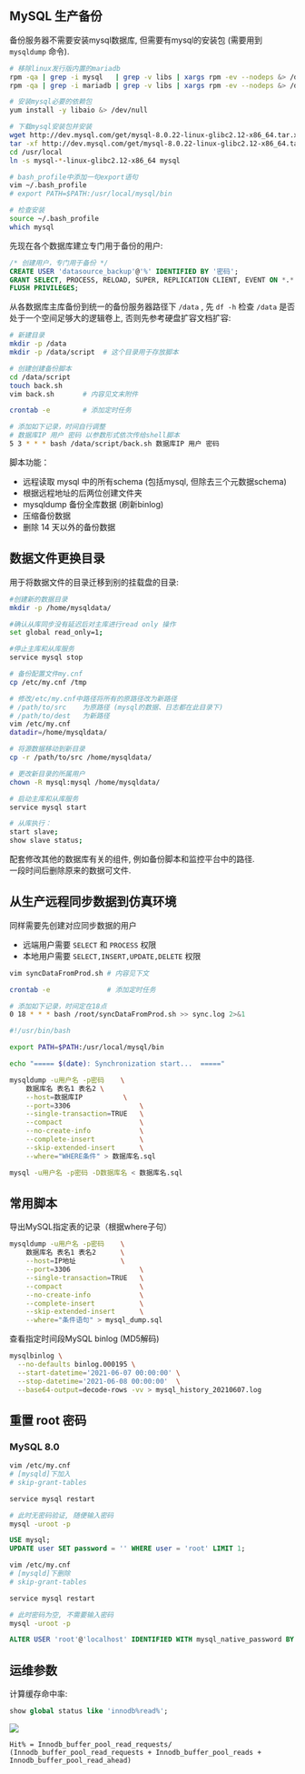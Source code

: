 <a name="748df1c9"></a>
## MySQL 生产备份
备份服务器不需要安装mysql数据库, 但需要有mysql的安装包 (需要用到 `mysqldump` 命令).
```bash
# 移除linux发行版内置的mariadb
rpm -qa | grep -i mysql   | grep -v libs | xargs rpm -ev --nodeps &> /dev/null
rpm -qa | grep -i mariadb | grep -v libs | xargs rpm -ev --nodeps &> /dev/null

# 安装mysql必要的依赖包
yum install -y libaio &> /dev/null

# 下载mysql安装包并安装
wget http://dev.mysql.com/get/mysql-8.0.22-linux-glibc2.12-x86_64.tar.xz
tar -xf http://dev.mysql.com/get/mysql-8.0.22-linux-glibc2.12-x86_64.tar.xz -C /usr/local
cd /usr/local
ln -s mysql-*-linux-glibc2.12-x86_64 mysql

# bash_profile中添加一句export语句
vim ~/.bash_profile
# export PATH=$PATH:/usr/local/mysql/bin

# 检查安装
source ~/.bash_profile
which mysql
```
先现在各个数据库建立专门用于备份的用户:
```sql
/* 创建用户，专门用于备份 */
CREATE USER 'datasource_backup'@'%' IDENTIFIED BY '密码';
GRANT SELECT, PROCESS, RELOAD, SUPER, REPLICATION CLIENT, EVENT ON *.* TO 'datasource_backup'@'%';
FLUSH PRIVILEGES;
```
从各数据库主库备份到统一的备份服务器路径下 `/data` , 先 `df -h` 检查 `/data` 是否处于一个空间足够大的逻辑卷上, 否则先参考硬盘扩容文档扩容: 
```bash
# 新建目录
mkdir -p /data
mkdir -p /data/script  # 这个目录用于存放脚本

# 创建创建备份脚本
cd /data/script
touch back.sh 
vim back.sh       # 内容见文末附件

crontab -e        # 添加定时任务

# 添加如下记录，时间自行调整
# 数据库IP 用户 密码 以参数形式依次传给shell脚本
5 3 * * * bash /data/script/back.sh 数据库IP 用户 密码
```
脚本功能：

- 远程读取 mysql 中的所有schema (包括mysql, 但除去三个元数据schema)
- 根据远程地址的后两位创建文件夹
- mysqldump 备份全库数据 (刷新binlog)
- 压缩备份数据
- 删除 14 天以外的备份数据
<a name="6bd39b9c"></a>
## 数据文件更换目录
用于将数据文件的目录迁移到别的挂载盘的目录:
```bash
#创建新的数据目录
mkdir -p /home/mysqldata/

#确认从库同步没有延迟后对主库进行read only 操作
set global read_only=1;

#停止主库和从库服务
service mysql stop

# 备份配置文件my.cnf
cp /etc/my.cnf /tmp

# 修改/etc/my.cnf中路径将所有的原路径改为新路径
# /path/to/src    为原路径 (mysql的数据、日志都在此目录下)
# /path/to/dest   为新路径
vim /etc/my.cnf
datadir=/home/mysqldata/

# 将源数据移动到新目录
cp -r /path/to/src /home/mysqldata/

# 更改新目录的所属用户
chown -R mysql:mysql /home/mysqldata/

# 启动主库和从库服务
service mysql start

# 从库执行：
start slave;
show slave status;
```
配套修改其他的数据库有关的组件, 例如备份脚本和监控平台中的路径.<br />一段时间后删除原来的数据可文件.
<a name="f30d6457"></a>
## 从生产远程同步数据到仿真环境
同样需要先创建对应同步数据的用户

- 远端用户需要 `SELECT` 和 `PROCESS` 权限
- 本地用户需要 `SELECT,INSERT,UPDATE,DELETE` 权限
```bash
vim syncDataFromProd.sh # 内容见下文

crontab -e              # 添加定时任务

# 添加如下记录，时间定在18点
0 18 * * * bash /root/syncDataFromProd.sh >> sync.log 2>&1
```
```bash
#!/usr/bin/bash

export PATH=$PATH:/usr/local/mysql/bin

echo "===== $(date): Synchronization start...  ====="

mysqldump -u用户名 -p密码    \
    数据库名 表名1 表名2 \
    --host=数据库IP          \
    --port=3306                 \
    --single-transaction=TRUE   \
    --compact                   \
    --no-create-info            \
    --complete-insert           \
    --skip-extended-insert      \
    --where="WHERE条件" > 数据库名.sql

mysql -u用户名 -p密码 -D数据库名 < 数据库名.sql
```
<a name="bf316264"></a>
## 常用脚本
导出MySQL指定表的记录（根据where子句）
```bash
mysqldump -u用户名 -p密码    \
    数据库名 表名1 表名2      \
    --host=IP地址           \
    --port=3306                 \
    --single-transaction=TRUE   \
    --compact                   \
    --no-create-info            \
    --complete-insert           \
    --skip-extended-insert      \
    --where="条件语句" > mysql_dump.sql
```
查看指定时间段MySQL binlog (MD5解码)
```bash
mysqlbinlog \
  --no-defaults binlog.000195 \
  --start-datetime='2021-06-07 00:00:00' \
  --stop-datetime='2021-06-08 00:00:00'  \
  --base64-output=decode-rows -vv > mysql_history_20210607.log
```
<a name="jeG0z"></a>
## 重置 root 密码
<a name="dgx7g"></a>
### MySQL 8.0
```bash
vim /etc/my.cnf
# [mysqld]下加入
# skip-grant-tables

service mysql restart

# 此时无密码验证, 随便输入密码
mysql -uroot -p
```
```sql
USE mysql;
UPDATE user SET password = '' WHERE user = 'root' LIMIT 1;
```
```bash
vim /etc/my.cnf
# [mysqld]下删除
# skip-grant-tables

service mysql restart

# 此时密码为空, 不需要输入密码
mysql -uroot -p
```
```sql
ALTER USER 'root'@'localhost' IDENTIFIED WITH mysql_native_password BY 'root'; 
```
<a name="WaPB2"></a>
## 运维参数
计算缓存命中率:
```sql
show global status like 'innodb%read%';
```
![](https://cdn.nlark.com/yuque/__latex/8006547ca5422f8253214655e6bf236a.svg#card=math&code=Hit%5C%25%20%3D%20%5Cfrac%7BInnodb%5C_buffer%5C_pool%5C_read%5C_requests%7D%7BInnodb%5C_buffer%5C_pool%5C_read%5C_requests%20%2B%20Innodb%5C_buffer%5C_pool%5C_reads%20%2B%20Innodb%5C_buffer%5C_pool%5C_read%5C_ahead%7D&id=Ubgyw)
```
Hit% = Innodb_buffer_pool_read_requests/ (Innodb_buffer_pool_read_requests + Innodb_buffer_pool_reads + Innodb_buffer_pool_read_ahead)
```
